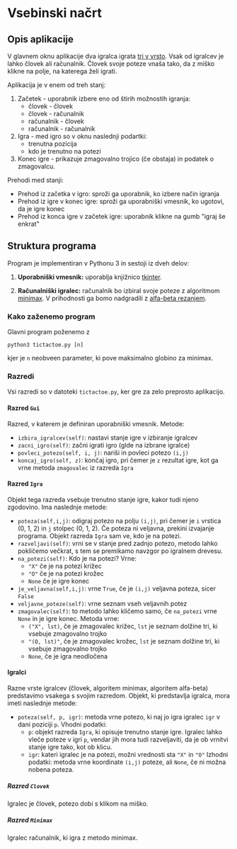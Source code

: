 # Vsebinski načrt

## Opis aplikacije

V glavnem oknu aplikacije dva igralca igrata [tri v vrsto](https://en.wikipedia.org/wiki/Tic-tac-toe). Vsak od igralcev je lahko človek ali računalnik. Človek svoje poteze vnaša tako, da z miško klikne na polje, na katerega želi igrati.

Aplikacija je v enem od treh stanj:

1. Začetek - uporabnik izbere eno od štirih možnostih igranja:
   * človek - človek
   * človek - računalnik
   * računalnik - človek
   * računalnik - računalnik
2. Igra - med igro so v oknu naslednji podartki:
   * trenutna pozicija
   * kdo je trenutno na potezi
3. Konec igre - prikazuje zmagovalno trojico (če obstaja) in podatek o zmagovalcu.

Prehodi med stanji:

* Prehod iz začetka v igro: sproži ga uporabnik, ko izbere način igranja
* Prehod iz igre v konec igre: sproži ga uporabniški vmesnik, ko ugotovi, da je igre konec
* Prehod iz konca igre v začetek igre: uporabnik klikne na gumb "igraj še enkrat"

## Struktura programa

Program je implementiran v Pythonu 3 in sestoji iz dveh delov:

1. **Uporabniški vmesnik:** uporablja knjižnico [tkinter](http://infohost.nmt.edu/tcc/help/pubs/tkinter/web/index.html).

2. **Računalniški igralec:** računalnik bo izbiral svoje poteze z algoritmom [minimax](https://en.wikipedia.org/wiki/Minimax). V prihodnosti ga bomo nadgradili z [alfa-beta rezanjem](https://en.wikipedia.org/wiki/Alpha–beta_pruning).

### Kako zaženemo program

Glavni program poženemo z

    python3 tictactoe.py [n]

kjer je `n` neobveen parameter, ki pove maksimalno globino za minimax.

### Razredi

Vsi razredi so v datoteki `tictactoe.py`, ker gre za zelo preprosto aplikacijo.

#### Razred `Gui`

Razred, v katerem je definiran uporabniški vmesnik. Metode:

* `izbira_igralcev(self)`: nastavi stanje igre v izbiranje igralcev
* `zacni_igro(self)`: začni igrati igro (glde na izbrane igralce)
* `povleci_potezo(self, i, j)`: nariši in povleci potezo `(i,j)`
* `koncaj_igro(self, z)`: končaj igro, pri čemer je `z` rezultat igre, kot ga vrne metoda `zmagovalec` iz razreda `Igra`

#### Razred `Igra`

Objekt tega razreda vsebuje trenutno stanje igre, kakor tudi njeno zgodovino. Ima
naslednje metode:

* `poteza(self,i,j)`: odigraj potezo na polju `(i,j)`, pri čemer je `i` vrstica (0, 1, 2) in `j` stolpec (0, 1, 2). Če poteza ni veljavna, prekini izvajanje programa. Objekt razreda `Igra` sam ve, kdo je na potezi.
* `razveljavi(self)`: vrni se v stanje pred zadnjo potezo, metodo lahko pokličemo večkrat, s tem se premikamo navzgor po igralnem drevesu.
* `na_potezi(self)`: Kdo je na potezi? Vrne:
    * `"X"` če je na potezi križec
    * `"O"` če je na potezi krožec
    * `None` če je igre konec
* `je_veljavna(self,i,j)`: vrne `True`, če je `(i,j)` veljavna poteza, sicer `False`
* `veljavne_poteze(self)`: vrne seznam vseh veljavnih potez
* `zmagovalec(self)`: to metodo lahko kličemo samo, če `na_potezi` vrne `None` in je igre konec. Metoda vrne:
    * `("X", lst)`, če je zmagovalec križec, `lst` je seznam dolžine tri, ki vsebuje zmagovalno trojko
    * `"(O, lst)"`, če je zmagovalec krožec, `lst` je seznam dolžine tri, ki vsebuje zmagovalno trojko
    * `None`, če je igra neodločena

#### Igralci

Razne vrste igralcev (človek, algoritem minimax, algoritem alfa-beta) predstavimo vsakega
s svojim razredom. Objekt, ki predstavlja igralca, mora imeti naslednje metode:

* `poteza(self, p, igr)`: metoda vrne potezo, ki naj jo igra igralec `igr` v dani poziciji `p`. Vhodni podatki:
    * `p`: objekt razreda `Igra`, ki opisuje trenutno stanje igre. Igralec lahko vleče poteze v igri `p`, vendar jih mora tudi razveljaviti, da je ob vrnitvi stanje igre tako, kot ob klicu.
    * `igr`: kateri igralec je na potezi, možni vrednosti sta `"X"` in `"O"`
  Izhodni podatki: metoda vrne koordinate `(i,j)` poteze, ali `None`, če ni možna nobena poteza.

##### Razred `Clovek`

Igralec je človek, potezo dobi s klikom na miško.

##### Razred `Minimax`

Igralec računalnik, ki igra z metodo minimax.

